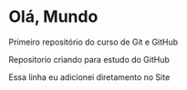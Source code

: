 # Olá, Mundo
 Primeiro repositório do curso de Git e GitHub

Repositorio criando para estudo do GitHub

Essa linha eu adicionei diretamento no Site
